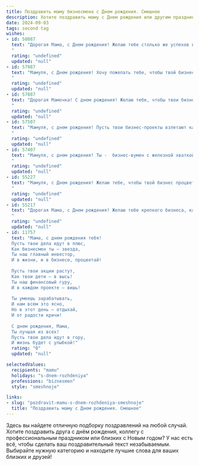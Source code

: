 ```yaml
---
title: Поздравить маму бизнесмена c Днем рождения. Смешное
description: Хотите поздравить маму c Днем рождения или другим праздником? Наш ИИ создаст незабываемое поздравление, а вы обязательно выделитесь среди других.  
date: 2024-09-03
tags: second tag
wishes:
- id: 58087
  text: "Дорогая Мама, с Днем рождения! Желаю тебе столько же успехов в бизнесе, сколько у тебя было неудачных свиданий до того, как ты встретила папу! 😅🎉
  "
  rating: "undefined"
  updated: "null"
- id: 57987
  text: "Мамуля, с Днем рождения! Хочу пожелать тебе, чтобы твой бизнес процветал, а прибыль росла как на дрожжах, но не заставляй меня носить галстук на твои юбилеи! 😉
  "
  rating: "undefined"
  updated: "null"
- id: 57887
  text: "Дорогая Мамочка! С днем рождения! Желаю тебе, чтобы твои бизнес-проекты взлетали выше, чем цены на нефть, а прибыль росла быстрее, чем курс доллара! Пусть все твои сделки будут выгодными, а конкуренты завидовали твоей деловой хватке. Но главное – оставайся той самой замечательной и любящей Мамой, ради которой все эти бизнес-затеи и начинались! 🥳
  "
  rating: "undefined"
  updated: "null"
- id: 57507
  text: "Мамуля, с днем рождения! Пусть твои бизнес-проекты взлетают как ракета, а твои конкуренты завидуют, как зажравшиеся котики! 😹🎉
  "
  rating: "undefined"
  updated: "null"
- id: 57407
  text: "Мамуля, с днем рождения! Ты -  бизнес-вумен с железной хваткой и не менее железными нервами! Желаю тебе всегда оставаться на вершине успеха, заключать только выгодные сделки и никогда не терять чувство юмора, даже если на рынке паника. 🎉🥂
  "
  rating: "undefined"
  updated: "null"
- id: 55227
  text: "Мамуля, с Днем рождения! Желаю тебе, чтобы твой бизнес процветал, как саженцы на весеннем солнце, а клиенты ломились к тебе в офис, как вороны к свежему хлебу! 😄
  "
  rating: "undefined"
  updated: "null"
- id: 55217
  text: "Дорогая Мама, с Днем рождения! Желаю тебе крепкого бизнеса, как твое здоровье,  и клиентов, которые  платят по-королевски! Пусть твой бизнес процветает, как твои дети, и приносит тебе столько радости, сколько ты нам приносишь! 😉
  "
  rating: "undefined"
  updated: "null"
- id: 11757
  text: "Мама, с днем рождения тебя!
  Пусть твои дела идут в плюс,
  Как бизнесмен ты – звезда,
  Ты наш главный инвестор,
  И в жизни, и в бизнесе, процветай!
  
  Пусть твои акции растут,
  Как твои дети – в высь!
  Ты наш финансовый гуру,
  И в каждом проекте – вишь!
  
  Ты умеешь зарабатывать,
  И нам всем это ясно,
  Но в этот день – отдыхай,
  И от радости кричи!
  
  С днем рождения, Мама,
  Ты лучшая из всех!
  Пусть твои дела идут в гору,
  И жизнь будет с улыбкой!"
  rating: "0"
  updated: "null"

selectedValues:
  recipients: "mamu"
  holidays: "s-dnem-rozhdeniya"
  professions: "biznesmen"
  style: "smeshnoje"

links:
- slug: "pozdravit-mamu-s-dnem-rozhdeniya-smeshnoje"
  title: "Поздравить маму c Днем рождения. Смешное"
---
```


Здесь вы найдете отличную подборку поздравлений на любой случай. 
Хотите поздравить друга с днём рождения, коллегу с профессиональным праздником или близких с Новым годом? У нас есть всё, чтобы сделать ваш поздравительный текст незабываемым. Выбирайте нужную категорию и находите лучшие слова для ваших близких и друзей!
